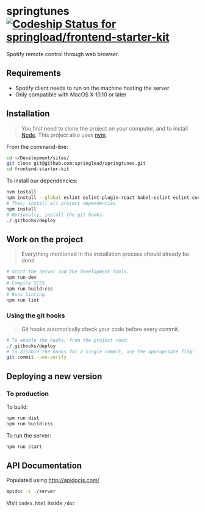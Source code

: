 # springtunes [ ![Codeship Status for springload/frontend-starter-kit](https://codeship.com/projects/4be56cd0-a6df-0133-dffd-1a5a40261798/status?branch=master)](https://codeship.com/projects/130070)
Spotify remote control through web browser.

## Requirements
- Spotify client needs to run on the machine hosting the server
- Only compatible with MacOS X 10.10 or later

## Installation

> You first need to clone the project on your computer, and to install [Node](https://nodejs.org). This project also uses [nvm](https://github.com/creationix/nvm).

From the command-line:

```sh
cd ~/Development/sites/
git clone git@github.com:springload/springtunes.git
cd frontend-starter-kit
```

To install our dependencies:

```sh
nvm install
npm install --global eslint eslint-plugin-react babel-eslint eslint-config-airbnb
# Then, install all project dependencies.
npm install
# Optionally, install the git hooks.
./.githooks/deploy
```

## Work on the project

> Everything mentioned in the installation process should already be done.

```sh
# Start the server and the development tools.
npm run dev
# Compile SCSS
npm run build:css
# Runs linting.
npm run lint
```

### Using the git hooks

> Git hooks automatically check your code before every commit.

```sh
# To enable the hooks, from the project root:
./.githooks/deploy
# To disable the hooks for a single commit, use the appropriate flag:
git commit --no-verify
```

## Deploying a new version

### To production

To build:
```sh 
npm run dist
npm run build:css 
```

To run the server:
```sh 
npm run start
```

## API Documentation

Populated using http://apidocjs.com/

```sh
apidoc -i ./server
```

Visit `index.html` inside `/doc`
